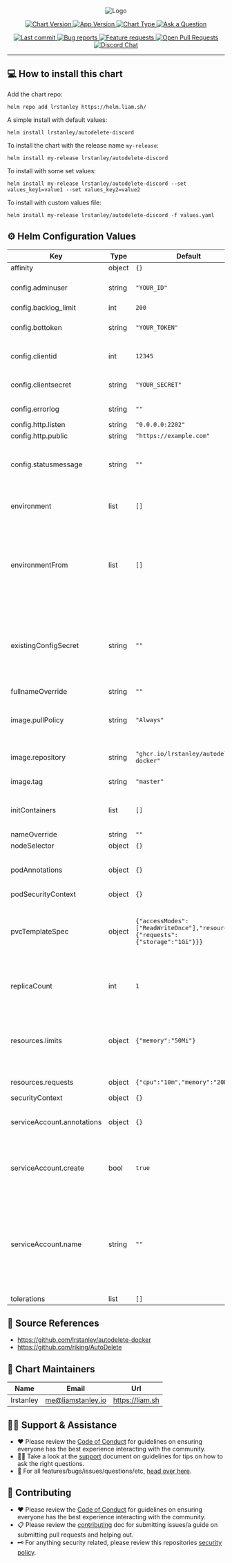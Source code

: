<p align="center">
  <img title="Logo" src="https://liam.sh/-/gh/svg?title=autodelete-discord&description=AutoDelete Discord Bot&layout=left&icon=simple-icons%3Ahelm&icon.height=100&font=1.15&bg=topography&bgcolor=rgba(2%2C+0%2C+26%2C+1)"></img>
</p>

<p align="center">
  <a href="https://github.com/lrstanley/helm-charts/blob/master/charts/autodelete-discord/Chart.yaml">
    <img title="Chart Version" src="https://img.shields.io/badge/chart%20version-0.6.1-blue?style=flat-square">
  </a>
  <a href="https://github.com/lrstanley/helm-charts/blob/master/charts/autodelete-discord/Chart.yaml">
    <img title="App Version" src="https://img.shields.io/badge/app%20version-1.2.0-blue?style=flat-square">
  </a>
  <a href="https://github.com/lrstanley/helm-charts/blob/master/charts/autodelete-discord/Chart.yaml">
    <img title="Chart Type" src="https://img.shields.io/badge/chart%20type-application-blue?style=flat-square">
  </a>
  <a href="https://github.com/lrstanley/helm-charts/discussions/new?category=q-a">
    <img title="Ask a Question" src="https://img.shields.io/badge/support-ask_a_question!-blue?style=flat-square">
  </a>
</p>

<p align="center">
  <a href="https://github.com/lrstanley/helm-charts/commits/master">
    <img title="Last commit" src="https://img.shields.io/github/last-commit/lrstanley/helm-charts?style=flat-square">
  </a>
  <a href="https://github.com/lrstanley/helm-charts/issues?q=is:open+is:issue+label:bug">
    <img title="Bug reports" src="https://img.shields.io/github/issues/lrstanley/helm-charts/bug?label=issues&style=flat-square">
  </a>
  <a href="https://github.com/lrstanley/helm-charts/issues?q=is:open+is:issue+label:enhancement">
    <img title="Feature requests" src="https://img.shields.io/github/issues/lrstanley/helm-charts/enhancement?label=feature%20requests&style=flat-square">
  </a>
  <a href="https://github.com/lrstanley/helm-charts/pulls">
    <img title="Open Pull Requests" src="https://img.shields.io/github/issues-pr/lrstanley/helm-charts?label=prs&style=flat-square">
  </a>
  <a href="https://liam.sh/chat"><img src="https://img.shields.io/badge/discord-bytecord-blue.svg?style=flat-square" title="Discord Chat"></a>
</p>

-----------------------------------

## :computer: How to install this chart

Add the chart repo:

```console
helm repo add lrstanley https://helm.liam.sh/
```

A simple install with default values:

```console
helm install lrstanley/autodelete-discord
```

To install the chart with the release name `my-release`:

```console
helm install my-release lrstanley/autodelete-discord
```

To install with some set values:

```console
helm install my-release lrstanley/autodelete-discord --set values_key1=value1 --set values_key2=value2
```

To install with custom values file:

```console
helm install my-release lrstanley/autodelete-discord -f values.yaml
```

## :gear: Helm Configuration Values

| Key | Type | Default | Description |
|-----|------|---------|-------------|
| affinity | object | `{}` |  |
| config.adminuser | string | `"YOUR_ID"` | discord admin user ID. |
| config.backlog_limit | int | `200` |  |
| config.bottoken | string | `"YOUR_TOKEN"` | discord application bot token. |
| config.clientid | int | `12345` | discord application client id. |
| config.clientsecret | string | `"YOUR_SECRET"` | discord application client secret. |
| config.errorlog | string | `""` | error log channel. |
| config.http.listen | string | `"0.0.0.0:2202"` |  |
| config.http.public | string | `"https://example.com"` |  |
| config.statusmessage | string | `""` | status message to show when clicking on the bot. |
| environment | list | `[]` | environment variables to set in the deployment. |
| environmentFrom | list | `[]` | have an existing secret or config-map that contains sensitive env vars? supply the name here. |
| existingConfigSecret | string | `""` | have an existing secret that contains the the "config.yml" key? supply the name here. |
| fullnameOverride | string | `""` |  |
| image.pullPolicy | string | `"Always"` | the image pull policy (generally shouldn't be changed). |
| image.repository | string | `"ghcr.io/lrstanley/autodelete-docker"` | the image repository to pull from. |
| image.tag | string | `"master"` | the image tag to use. |
| initContainers | list | `[]` | additional init containers to add to the deployment. |
| nameOverride | string | `""` |  |
| nodeSelector | object | `{}` |  |
| podAnnotations | object | `{}` | annotations to append to the deployment. |
| podSecurityContext | object | `{}` |  |
| pvcTemplateSpec | object | `{"accessModes":["ReadWriteOnce"],"resources":{"requests":{"storage":"1Gi"}}}` | the pvc storage configuration to use for the persistent data for the bot. |
| replicaCount | int | `1` | number of replicas; this should generally always be 1. |
| resources.limits | object | `{"memory":"50Mi"}` | resource limits. generally don't recommend applying a limit on cpu. |
| resources.requests | object | `{"cpu":"10m","memory":"20Mi"}` | resource requests. |
| securityContext | object | `{}` |  |
| serviceAccount.annotations | object | `{}` | annotations to add to the service account |
| serviceAccount.create | bool | `true` | specifies whether a service account should be created |
| serviceAccount.name | string | `""` | the name of the service account to use. if not set and create is true, a name is generated using the fullname template |
| tolerations | list | `[]` |  |

## :toolbox: Source References

* <https://github.com/lrstanley/autodelete-docker>
* <https://github.com/riking/AutoDelete>

## :wave: Chart Maintainers

| Name | Email | Url |
| ---- | ------ | --- |
| lrstanley | <me@liamstanley.io> | <https://liam.sh> |

## :raising_hand_man: Support & Assistance

* :heart: Please review the [Code of Conduct](/.github/CODE_OF_CONDUCT.md) for
     guidelines on ensuring everyone has the best experience interacting with
     the community.
* :raising_hand_man: Take a look at the [support](/.github/SUPPORT.md) document on
     guidelines for tips on how to ask the right questions.
* :lady_beetle: For all features/bugs/issues/questions/etc, [head over here](https://github.com/lrstanley/helm-charts/issues/new/choose).

## :handshake: Contributing

* :heart: Please review the [Code of Conduct](/.github/CODE_OF_CONDUCT.md) for guidelines
     on ensuring everyone has the best experience interacting with the
    community.
* :clipboard: Please review the [contributing](/.github/CONTRIBUTING.md) doc for submitting
     issues/a guide on submitting pull requests and helping out.
* :old_key: For anything security related, please review this repositories [security policy](https://github.com/lrstanley/helm-charts/security/policy).
